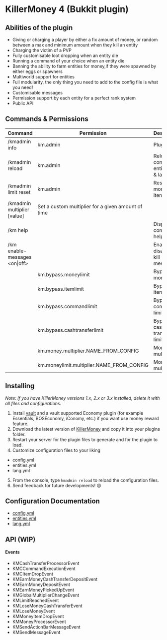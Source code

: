 # KillerMoney 4 (Bukkit plugin)

## Abilities of the plugin
- Giving or charging a player by either a fix amount of money, or random between a max and minimum amount when they kill an entity
- Charging the victim of a PVP
- Fully customisable loot dropping when an entity die
- Running a command of your choice when an entity die
- Banning the ability to farm entities for money,if they were spawned by either eggs or spawners
- Multiworld support for entities
- Full modularity, the only thing you need to add to the config file is what you need!
- Customisable messages
- Permission support by each entity for a perfect rank system
- Public API

## Commands & Permissions
| Command | Permission | Description |
| ------------- | ------------- | ------------- |
| /kmadmin info | km.admin | Plugin info |
| /kmadmin reload | km.admin | Reload config.yml, entities.yml & lang.yml |
| /kmadmin limit reset | km.admin | Reset money & item limits |
| /kmadmin multiplier <function> [value] | Set a custom multiplier for a given amount of time |
| /km help | | Display command help |
| /km enable-messages <on\|off> | | Enable or disable the kill messages |
|  | km.bypass.moneylimit | Bypass money limit |
|  | km.bypass.itemlimit | Bypass item limit |
|  | km.bypass.commandlimit | Bypass command limit |
|  | km.bypass.cashtransferlimit | Bypass cash transfer limit |
|  | km.money.multiplier.NAME_FROM_CONFIG | Money multiplier |
|  | km.moneylimit.multiplier.NAME_FROM_CONFIG | Money limit multiplier |

## Installing
*Note: If you have KillerMoney versions 1.x, 2.x or 3.x installed, delete it with all files and configurations.*
1. Install [vault](https://dev.bukkit.org/projects/vault) and a vault supported Economy plugin (for example Essentials, BOSEconomy, iConomy, etc.) if you want use money reward feature.
2. Download the latest version of [KillerMoney](https://dev.bukkit.org/projects/killermoney) and copy it into your plugins folder.
3. Restart your server for the plugin files to generate and for the plugin to load.
4. Customize configuration files to your liking
  - config.yml
  - entities.yml
  - lang.yml
5. From the console, type `kmadmin reload` to reload the configuration files.
6. Send feedback for future developments! :smile:

## Configuration Documentation
- [config.yml](https://github.com/diecode/KillerMoney/blob/master/docs/Config.md)
- [entities.yml](https://github.com/diecode/KillerMoney/blob/master/docs/Entities.md)
- [lang.yml](https://github.com/diecode/KillerMoney/blob/master/docs/Lang.md)

## API (WIP)

#### Events
- KMCashTransferProcessorEvent
- KMCCommandExecutionEvent
- KMCItemDropEvent
- KMEarnMoneyCashTransferDepositEvent
- KMEarnMoneyDepositEvent
- KMEarnMoneyPickedUpEvent
- KMGlobalMultiplierChangeEvent
- KMLimitReachedEvent
- KMLoseMoneyCashTransferEvent
- KMLoseMoneyEvent
- KMMoneyItemDropEvent
- KMMoneyProcessorEvent
- KMSendActionBarMessageEvent
- KMSendMessageEvent
